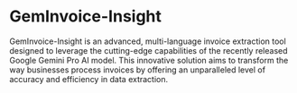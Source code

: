 # GemInvoice-Insight

GemInvoice-Insight is an advanced, multi-language invoice extraction tool designed to leverage the cutting-edge capabilities of the recently released Google Gemini Pro AI model. This innovative solution aims to transform the way businesses process invoices by offering an unparalleled level of accuracy and efficiency in data extraction. 
